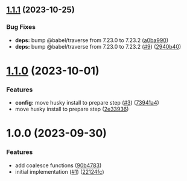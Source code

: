 ## [1.1.1](https://github.com/douglascayers/promise-coalesce/compare/v1.1.0...v1.1.1) (2023-10-25)


### Bug Fixes

* **deps:** bump @babel/traverse from 7.23.0 to 7.23.2 ([a0ba990](https://github.com/douglascayers/promise-coalesce/commit/a0ba990cfbc080dce6b373d2e024a01a40d97739))
* **deps:** bump @babel/traverse from 7.23.0 to 7.23.2 ([#9](https://github.com/douglascayers/promise-coalesce/issues/9)) ([2940b40](https://github.com/douglascayers/promise-coalesce/commit/2940b40f0b9029a748dec557e8b97f42702dfe03))

# [1.1.0](https://github.com/douglascayers/promise-coalesce/compare/v1.0.0...v1.1.0) (2023-10-01)


### Features

* **config:** move husky install to prepare step ([#3](https://github.com/douglascayers/promise-coalesce/issues/3)) ([73941a4](https://github.com/douglascayers/promise-coalesce/commit/73941a47dab976f5703b197c7301408b1a4b25a0))
* move husky install to prepare step ([2e33936](https://github.com/douglascayers/promise-coalesce/commit/2e33936e0d181c6a347dc532ff4290d48141dcbb))

# 1.0.0 (2023-09-30)


### Features

* add coalesce functions ([90b4783](https://github.com/douglascayers/promise-coalesce/commit/90b4783ed4ff928b80f3da12728ab8dca1b1f4e6))
* initial implementation ([#1](https://github.com/douglascayers/promise-coalesce/issues/1)) ([22124fc](https://github.com/douglascayers/promise-coalesce/commit/22124fcb7a1d01f5fe0e3e47caa725e72f287a04))
